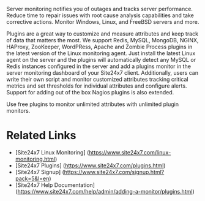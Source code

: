Server monitoring notifies you of outages and tracks server performance. Reduce time to repair issues with root cause analysis capabilities and take corrective actions. Monitor Windows, Linux, and FreeBSD servers and more. 

Plugins are a great way to customize and measure attributes and keep track of data that matters the most. We support Redis, MySQL, MongoDB, NGINX, HAProxy, ZooKeeper, WordPRess, Apache and Zombie Process plugins in the latest version of the Linux monitoring agent. Just install the latest Linux agent on the server and the plugins will automatically detect any MySQL or Redis instances configured in the server and add a plugins monitor in the server monitoring dashboard of your Site24x7 client. Additionally, users can write their own script and monitor customized attributes tracking critical metrics and set thresholds for individual attributes and configure alerts. Support for adding out of the box Nagios plugins is also extended.

Use free plugins to monitor unlimited attributes with unlimited plugin monitors.

Related Links
=============
* [Site24x7 Linux Monitoring] (https://www.site24x7.com/linux-monitoring.html)
* [Site24x7 Plugins] (https://www.site24x7.com/plugins.html)
* [Site24x7 Signup] (https://www.site24x7.com/signup.html?pack=5&l=en)
* [Site24x7 Help Documentation] (https://www.site24x7.com/help/admin/adding-a-monitor/plugins.html)
